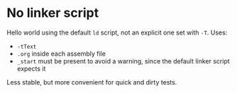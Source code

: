 # No linker script

Hello world using the default `ld` script, not an explicit one set with `-T`. Uses:

- `-tText`
- `.org` inside each assembly file
- `_start` must be present to avoid a warning, since the default linker script expects it

Less stable, but more convenient for quick and dirty tests.
